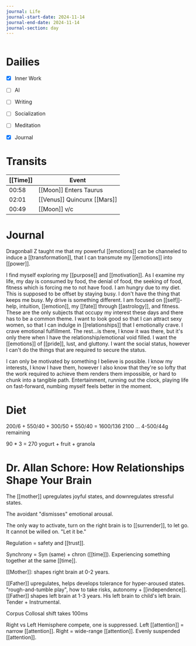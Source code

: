 ```yaml
---
journal: Life
journal-start-date: 2024-11-14
journal-end-date: 2024-11-14
journal-section: day
---
```


```calendar-nav
```

# Dailies

- [x] Inner Work
- [ ] AI
- [ ] Writing
- [ ] Socialization
- [ ] Meditation
- [x] Journal


# Transits

| [[Time]] | Event |
|------|-------|
| 00:58 | [[Moon]] Enters Taurus |
| 02:01 | [[Venus]] Quincunx [[Mars]] |
| 00:49 | [[Moon]] v/c |



# Journal

Dragonball Z taught me that my powerful [[emotions]] can be channeled to induce a [[transformation]], that I can transmute my [[emotions]] into [[power]].

I find myself exploring my [[purpose]] and [[motivation]]. As I examine my life, my day is consumed by food, the denial of food, the seeking of food, fitness which is forcing me to not have food. I am hungry due to my diet. This is supposed to be offset by staying busy. I don't have the thing that keeps me busy. My drive is something different. I am focused on [[self]]-help, intuition, [[emotion]], my  [[fate]] through [[astrology]], and fitness. These are the only subjects that occupy my interest these days and there has to be a common theme. I want to look good so that I can attract sexy women, so that I can indulge in [[relationships]] that I emotionally crave. I crave emotional fulfillment. The rest...is there, I know it was there, but it's only there when I have the relationship/emotional void filled. I want the [[emotions]] of [[pride]], lust, and gluttony. I want the social status, however I can't do the things that are required to secure the status.

I can only be motivated by something I believe is possible. I know my interests, I know I have them, however I also know that they're so lofty that the work required to achieve them renders them impossible, or hard to chunk into a tangible path. Entertainment, running out the clock, playing life on fast-forward, numbing myself feels better in the moment. 

# Diet
200/6 + 550/40 + 300/50 + 550/40 = 1600/136
2100 ... 4-500/44g remaining

90 * 3 = 270 yogurt + fruit + granola 


# Dr. Allan Schore: How Relationships Shape Your Brain

[](https://www.youtube.com/@hubermanlab)

The [[mother]] upregulates joyful states, and downregulates stressful states.

The avoidant "dismisses" emotional arousal.

The only way to activate, turn on the right brain is to [[surrender]], to let go. It cannot be willed on. "Let it be."

Regulation = safety and [[trust]].

Synchrony = Syn (same) + chron ([[time]]). Experiencing something together at the same [[time]].

[[Mother]]: shapes right brain at 0-2 years.

[[Father]] upregulates, helps develops tolerance for hyper-aroused states. "rough-and-tumble play", how to  take risks, autonomy + [[independence]]. [[Father]] shapes left brain at 1-3 years. His left brain to child's left brain. Tender + Instrumental. 

Corpus Collosal shift takes 100ms

Right vs Left Hemisphere compete, one is suppressed. 
Left [[attention]] = narrow [[attention]].
Right = wide-range [[attention]]. Evenly suspended [[attention]].
